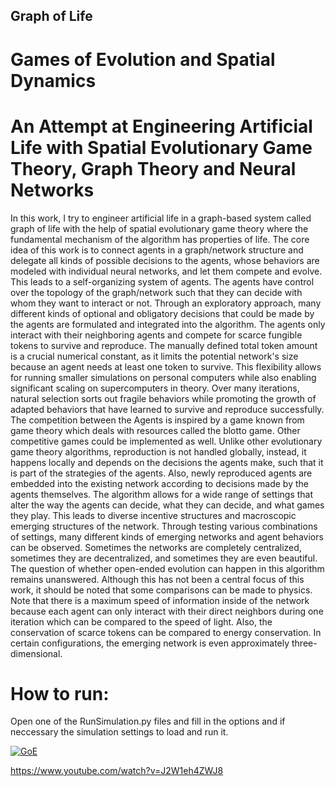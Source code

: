 ## Graph of Life
# Games of Evolution and Spatial Dynamics

# An Attempt at Engineering Artificial Life with Spatial Evolutionary Game Theory, Graph Theory and Neural Networks

In this work, I try to engineer artificial life in a graph-based system called graph of life with the help of spatial evolutionary game theory where the fundamental mechanism of the algorithm has properties of life. The core idea of this work is to connect agents in a graph/network structure and delegate all kinds of possible decisions to the agents, whose behaviors are modeled with individual neural networks, and let them compete and evolve. This leads to a self-organizing system of agents. The agents have control over the topology of the graph/network such that they can decide with whom they want to interact or not. Through an exploratory approach, many different kinds of optional and obligatory decisions that could be made by the agents are formulated and integrated into the algorithm. The agents only interact with their neighboring agents and compete for scarce fungible tokens to survive and reproduce. The manually defined total token amount is a crucial numerical constant, as it limits the potential network's size because an agent needs at least one token to survive. This flexibility allows for running smaller simulations on personal computers while also enabling significant scaling on supercomputers in theory. Over many iterations, natural selection sorts out fragile behaviors while promoting the growth of adapted behaviors that have learned to survive and reproduce successfully. The competition between the Agents is inspired by a game known from game theory which deals with resources called the blotto game. Other competitive games could be implemented as well. Unlike other evolutionary game theory algorithms, reproduction is not handled globally, instead, it happens locally and depends on the decisions the agents make, such that it is part of the strategies of the agents. Also, newly reproduced agents are embedded into the existing network according to decisions made by the agents themselves. The algorithm allows for a wide range of settings that alter the way the agents can decide, what they can decide, and what games they play. This leads to diverse incentive structures and macroscopic emerging structures of the network. Through testing various combinations of settings, many different kinds of emerging networks and agent behaviors can be observed. Sometimes the networks are completely centralized, sometimes they are decentralized, and sometimes they are even beautiful. The question of whether open-ended evolution can happen in this algorithm remains unanswered. Although this has not been a central focus of this work, it should be noted that some comparisons can be made to physics. Note that there is a maximum speed of information inside of the network because each agent can only interact with their direct neighbors during one iteration which can be compared to the speed of light. Also, the conservation of scarce tokens can be compared to energy conservation. In certain configurations, the emerging network is even approximately three-dimensional.

# How to run:

Open one of the RunSimulation<Variant>.py files and fill in the options and if neccessary the simulation settings to load and run it.


[![GoE](https://img.youtube.com/vi/J2W1eh4ZWJ8/0.jpg)](https://www.youtube.com/watch?v=J2W1eh4ZWJ8)

https://www.youtube.com/watch?v=J2W1eh4ZWJ8
